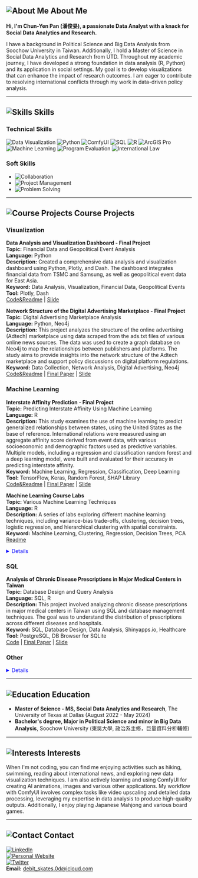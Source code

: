 ## ![About Me](https://via.placeholder.com/15/3498db/000000?text=+) About Me

**Hi, I'm Chun-Yen Pan (潘俊妟), a passionate Data Analyst with a knack for Social Data Analytics and Research.**

I have a background in Political Science and Big Data Analysis from Soochow University in Taiwan. Additionally, I hold a Master of Science in Social Data Analytics and Research from UTD. Throughout my academic journey, I have developed a strong foundation in data analysis (R, Python) and its application in social settings. My goal is to develop visualizations that can enhance the impact of research outcomes. I am eager to contribute to resolving international conflicts through my work in data-driven policy analysis.

---

## ![Skills](https://via.placeholder.com/15/3498db/000000?text=+) Skills

### Technical Skills

![Data Visualization](https://img.shields.io/badge/-Data_Visualization-4CAF50?style=flat-square&logo=tableau&logoColor=white)
![Python](https://img.shields.io/badge/-Python-3776AB?style=flat-square&logo=python&logoColor=white)
![ComfyUI](https://img.shields.io/badge/-ComfyUI-F7DF1E?style=flat-square&logo=ComfyUI&logoColor=black)
![SQL](https://img.shields.io/badge/-SQL-4479A1?style=flat-square&logo=postgresql&logoColor=white)
![R](https://img.shields.io/badge/-R-276DC3?style=flat-square&logo=r&logoColor=white)
![ArcGIS Pro](https://img.shields.io/badge/-ArcGIS_Pro-0072C6?style=flat-square&logo=esri&logoColor=white)
![Machine Learning](https://img.shields.io/badge/-Machine_Learning-FF6F61?style=flat-square&logo=python&logoColor=white)
![Program Evaluation](https://img.shields.io/badge/-Program_Evaluation-6A1B9A?style=flat-square)
![International Law](https://img.shields.io/badge/-International_Law-2C3E50?style=flat-square)

### Soft Skills

- ![Collaboration](https://img.shields.io/badge/-Collaboration-2ECC71?style=flat-square)
- ![Project Management](https://img.shields.io/badge/-Project_Management-E74C3C?style=flat-square)
- ![Problem Solving](https://img.shields.io/badge/-Problem_Solving-3498DB?style=flat-square)

---

## ![Course Projects](https://via.placeholder.com/15/3498db/000000?text=+) Course Projects

### Visualization
**Data Analysis and Visualization Dashboard - Final Project**  
**Topic:** Financial Data and Geopolitical Event Analysis  
**Language:** Python  
**Description:** Created a comprehensive data analysis and visualization dashboard using Python, Plotly, and Dash. The dashboard integrates financial data from TSMC and Samsung, as well as geopolitical event data for East Asia.  
**Keyword:** Data Analysis, Visualization, Financial Data, Geopolitical Events  
**Tool:** Plotly, Dash  
[Code&Readme](https://github.com/Jimpan0612/Python-Programming-EPPS-6317-) | [Slide](https://github.com/Jimpan0612/Python-Programming-EPPS-6317-/blob/main/FinalProject/slides/6317%20Project%20Proposal%20Jim.pdf)


**Network Structure of the Digital Advertising Marketplace - Final Project**  
**Topic:** Digital Advertising Marketplace Analysis  
**Language:** Python, Neo4j  
**Description:** This project analyzes the structure of the online advertising (Adtech) marketplace using data scraped from the ads.txt files of various online news sources. The data was used to create a graph database on Neo4j to map the relationships between publishers and platforms. The study aims to provide insights into the network structure of the Adtech marketplace and support policy discussions on digital platform regulations.  
**Keyword:** Data Collection, Network Analysis, Digital Advertising, Neo4j  
[Code&Readme](https://github.com/Jimpan0612/Data-Collection-and-Production-EPPS-6302-) | [Final Paper](https://github.com/Jimpan0612/Data-Collection-and-Production-EPPS-6302-/blob/main/Admapper_Project_Report.pdf) | [Slide](https://github.com/Jimpan0612/Data-Collection-and-Production-EPPS-6302-/blob/main/Network%20Structure%20of%20the%20Digital%20Advertising%20Marketplace.pdf)



### Machine Learning  

**Interstate Affinity Prediction - Final Project**  
**Topic:** Predicting Interstate Affinity Using Machine Learning  
**Language:** R  
**Description:** This study examines the use of machine learning to predict generalized relationships between states, using the United States as the base of reference. International relations were measured using an aggregate affinity score derived from event data, with various socioeconomic and demographic factors used as predictive variables. Multiple models, including a regression and classification random forest and a deep learning model, were built and evaluated for their accuracy in predicting interstate affinity.  
**Keyword:** Machine Learning, Regression, Classification, Deep Learning  
**Tool:** TensorFlow, Keras, Random Forest, SHAP Library  
[Code&Readme](https://github.com/Jimpan0612/Knowledge-Mining-EPPS-6323-) | [Final Paper](https://github.com/Jimpan0612/Knowledge-Mining-EPPS-6323-/blob/main/Final%20Paper.pdf) | [Slide](https://github.com/Jimpan0612/Knowledge-Mining-EPPS-6323-/blob/main/Final%20Presentation.pdf)


**Machine Learning Course Labs**  
**Topic:** Various Machine Learning Techniques  
**Language:** R  
**Description:** A series of labs exploring different machine learning techniques, including variance-bias trade-offs, clustering, decision trees, logistic regression, and hierarchical clustering with spatial constraints.  
**Keyword:** Machine Learning, Clustering, Regression, Decision Trees, PCA  
[Readme](https://github.com/Jimpan0612/Machine-Learning-GISC-6323-/blob/main/README.md)


<details>
  <summary style="color:blue;cursor:pointer;">Details</summary>
  <div>
    <strong>Lab 1: Understanding the Variance and Bias Trade-off</strong><br>
    <strong>Description:</strong> In this lab, we explored the trade-offs between variance and bias in predictive modeling. The lab involved working with simulated data to understand how different levels of model complexity impact the variance and bias of the model's predictions.<br>
    <a href="https://github.com/Jimpan0612/Machine-Learning-GISC-6323-/tree/main/lab1/lab1%20homework">Code</a> | <a href="https://github.com/Jimpan0612/Machine-Learning-GISC-6323-/blob/main/lab1/lab1%20homework/Lab01_Jim.pdf">Slide</a><br>
    <br>
    <strong>Lab 2: K-means Clustering and PCA</strong><br>
    <strong>Description:</strong> This lab focused on implementing K-means clustering and Principal Component Analysis (PCA) for dimensionality reduction. The goal was to group similar data points and reduce the dimensionality of the dataset for better visualization and analysis.<br>
    <a href="https://github.com/Jimpan0612/Machine-Learning-GISC-6323-/tree/main/lab2">Code</a> | <a href="https://github.com/Jimpan0612/Machine-Learning-GISC-6323-/blob/main/lab2/Lab02_Jim.pdf">Slide</a><br>
    <br>
    <strong>Lab 3: Decision Trees and Random Forests</strong><br>
    <strong>Description:</strong> This lab explored decision trees and random forests for classification tasks. We implemented these models on a dataset and compared their performance.<br>
    <a href="https://github.com/Jimpan0612/Machine-Learning-GISC-6323-/tree/main/lab3/lab3%20homework">Code</a> | <a href="https://github.com/Jimpan0612/Machine-Learning-GISC-6323-/blob/main/lab3/lab3%20homework/Lab03_Jim.pdf">Slide</a><br>
    <br>
    <strong>Lab 4: Logistic Regression and ROC Analysis</strong><br>
    <strong>Description:</strong> In this lab, we worked on logistic regression for binary classification and performed ROC analysis to evaluate model performance.<br>
    <a href="https://github.com/Jimpan0612/Machine-Learning-GISC-6323-/tree/main/lab4/lab4%20hw">Code</a> | <a href="https://github.com/Jimpan0612/Machine-Learning-GISC-6323-/blob/main/lab4/lab4%20hw/Lab04_Jim.pdf">Slide</a><br>
    <br>
    <strong>Lab 5: Hierarchical Clustering under Spatial Constraints</strong><br>
    <strong>Description:</strong> This lab involved hierarchical clustering with spatial constraints to identify homogeneous regions within Texas based on various features.<br>
    <a href="https://github.com/Jimpan0612/Machine-Learning-GISC-6323-/tree/main/lab5">Code</a> | <a href="https://github.com/Jimpan0612/Machine-Learning-GISC-6323-/blob/main/lab5/Lab05MLSpring2023.pdf">Slide</a>
  </div>
</details>

### SQL
**Analysis of Chronic Disease Prescriptions in Major Medical Centers in Taiwan**  
**Topic:** Database Design and Query Analysis  
**Language:** SQL, R    
**Description:** This project involved analyzing chronic disease prescriptions in major medical centers in Taiwan using SQL and database management techniques. The goal was to understand the distribution of prescriptions across different diseases and hospitals.  
**Keyword:** SQL, Database Design, Data Analysis, Shinyapps.io, Healthcare  
**Tool:** PostgreSQL, DB Browser for SQLite    
[Code](https://github.com/Jimpan0612/Information-Management-EPPS-6354-) | [Final Paper](https://github.com/Jimpan0612/Information-Management-EPPS-6354-/blob/main/Jim_projectreport.pdf) | [Slide](https://github.com/Jimpan0612/Information-Management-EPPS-6354-/blob/main/dashboard_preview.png)

### Other
<details>
  <summary style="color:blue;cursor:pointer;">Details</summary>
  <div>
    <strong>Big Data Analysis - project</strong><br>
    <strong>Topic:</strong> Analysis of African swine fever<br>
    <strong>Language:</strong> R<br>
    <strong>Keyword:</strong> Big Data, Climate Change<br>
    <strong>Tool:</strong> ggplot2, swine fever<br>
    <a href="https://github.com/yourprofile/African-swine-fever-analysis">Code</a>
  </div>
</details>

---

## ![Education](https://via.placeholder.com/15/3498db/000000?text=+) Education

- **Master of Science - MS, Social Data Analytics and Research**, The University of Texas at Dallas (August 2022 - May 2024)
- **Bachelor's degree, Major in Political Science and minor in Big Data Analysis**, Soochow University (東吳大學, 政治系主修，巨量資料分析輔修)

---

## ![Interests](https://via.placeholder.com/15/3498db/000000?text=+) Interests

When I'm not coding, you can find me enjoying activities such as hiking, swimming, reading about international news, and exploring new data visualization techniques. I am also actively learning and using ComfyUI for creating AI animations, images and various other applications. My workflow with ComfyUI involves complex tasks like video upscaling and detailed data processing, leveraging my expertise in data analysis to produce high-quality outputs. Additionally, I enjoy playing Japanese Mahjong and various board games.

---

## ![Contact](https://via.placeholder.com/15/3498db/000000?text=+) Contact

[![LinkedIn](https://img.shields.io/badge/-LinkedIn-0077B5?style=flat-square&logo=linkedin&logoColor=white)](https://www.linkedin.com/in/chun-yen-pan-7867b0318)  
[![Personal Website](https://img.shields.io/badge/-Website-00A0DC?style=flat-square&logo=internet-explorer&logoColor=white)](https://jimpan0612.github.io)  
[![Twitter](https://img.shields.io/badge/-Twitter-1DA1F2?style=flat-square&logo=twitter&logoColor=white)](https://twitter.com/yourprofile)  
**Email:** debit_skates.0d@icloud.com
